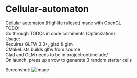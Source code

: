 # Cellular-automaton
Cellular automaton (Highlife ruleset) made with OpenGL
<br />
TODO::<br />
Go through TODOs in code comments (Optimization)
<br />
Usage:<br />
Requires GLFW 3.3+, glad & glm<br />
CMakeLists builds glfw from source<br />
Glad and GLM needs to be in projectroot/include/<br />
On launch, press up arrow to generate 3 random starter cells<br />

Screenshot:
![image](https://user-images.githubusercontent.com/47989350/150641795-384ac73e-21d5-434b-85a1-3d0494cdc5ac.png)
